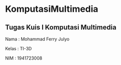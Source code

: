 # KomputasiMultimedia

## Tugas Kuis I Komputasi Multimedia

Nama : Mohammad Ferry Julyo

Kelas : TI-3D

NIM : 1941723008